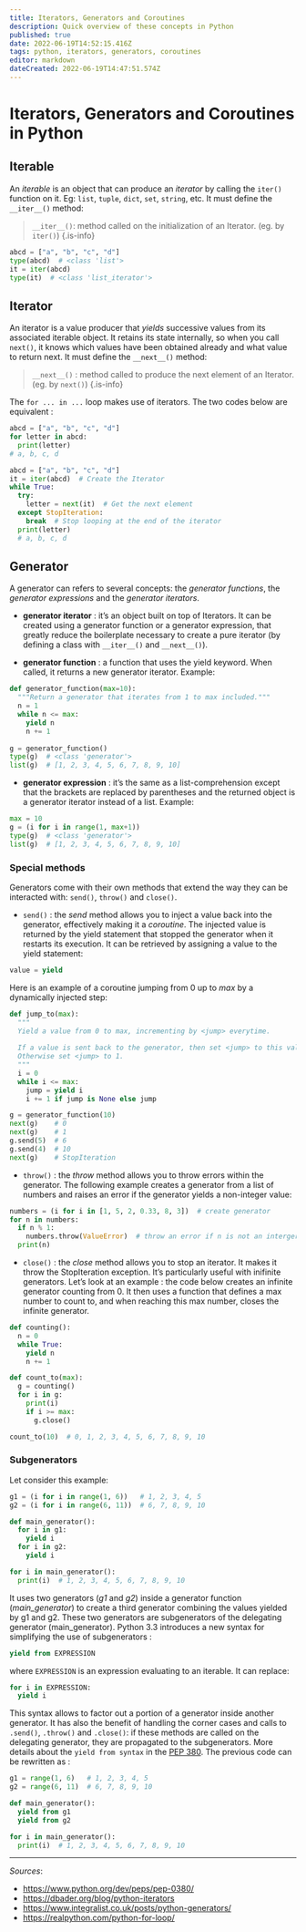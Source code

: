 ```yaml
---
title: Iterators, Generators and Coroutines
description: Quick overview of these concepts in Python
published: true
date: 2022-06-19T14:52:15.416Z
tags: python, iterators, generators, coroutines
editor: markdown
dateCreated: 2022-06-19T14:47:51.574Z
---
```


# Iterators, Generators and Coroutines in Python

## Iterable
An *iterable* is an object that can produce an *iterator* by calling the `iter()` function on it. 
Eg: `list`, `tuple`, `dict`, `set`, `string`, etc.
It must define the `__iter__()` method:

> `__iter__()`: method called on the initialization of an Iterator. (eg. by `iter()`)
{.is-info}

```python
abcd = ["a", "b", "c", "d"]
type(abcd)  # <class 'list'>
it = iter(abcd)
type(it)  # <class 'list_iterator'>
```

## Iterator
An iterator is a value producer that *yields* successive values from its associated iterable object. It retains its state internally, so when you call `next()`,  it knows which values have been obtained already and what value to return next.
It must define the `__next__()` method:

> `__next__()` : method called to produce the next element of an Iterator. (eg. by `next()`)
{.is-info}

The `for ... in ...` loop makes use of iterators. The two codes below are equivalent :
```python
abcd = ["a", "b", "c", "d"]
for letter in abcd:
  print(letter)
# a, b, c, d
```
```python
abcd = ["a", "b", "c", "d"]
it = iter(abcd)  # Create the Iterator
while True:
  try:
    letter = next(it)  # Get the next element
  except StopIteration:
    break  # Stop looping at the end of the iterator
  print(letter)
  # a, b, c, d
```

## Generator
A generator can refers to several concepts: the *generator functions*, the *generator expressions* and the *generator iterators*.

- **generator iterator** : it’s an object built on top of Iterators. It can be created using a generator function or a generator expression, that greatly reduce the boilerplate necessary to create a pure iterator (by defining a class with `__iter__()` and `__next__()`).

- **generator function** : a function that uses the yield keyword. When called, it returns a new generator iterator. Example:
```python
def generator_function(max=10):
  """Return a generator that iterates from 1 to max included."""
  n = 1
  while n <= max:
    yield n
    n += 1
    
g = generator_function()
type(g)  # <class 'generator'>
list(g)  # [1, 2, 3, 4, 5, 6, 7, 8, 9, 10]
```

- **generator expression** : it’s the same as a list-comprehension except that the brackets are replaced by parentheses and the returned object is a generator iterator instead of a list. Example:
```python
max = 10
g = (i for i in range(1, max+1))
type(g)  # <class 'generator'>
list(g)  # [1, 2, 3, 4, 5, 6, 7, 8, 9, 10]
```

### Special methods
Generators come with their own methods that extend the way they can be interacted with: `send()`, `throw()` and `close()`.


- `send()` : the *send* method allows you to inject a value back into the generator, effectively making it a *coroutine*. The injected value is returned by the yield statement that stopped the generator when it restarts its execution. It can be retrieved by assigning a value to the yield statement:

```python
value = yield
```

Here is an example of a coroutine jumping from 0 up to *max* by a dynamically injected step:

```python
def jump_to(max):
  """
  Yield a value from 0 to max, incrementing by <jump> everytime.
  
  If a value is sent back to the generator, then set <jump> to this value.
  Otherwise set <jump> to 1.
  """
  i = 0
  while i <= max:
    jump = yield i
    i += 1 if jump is None else jump

g = generator_function(10)
next(g)    # 0
next(g)    # 1
g.send(5)  # 6
g.send(4)  # 10
next(g)    # StopIteration
```

- `throw()` : the *throw* method allows you to throw errors within the generator. The following example creates a generator from a list of numbers and raises an error if the generator yields a non-integer value:

```python
numbers = (i for i in [1, 5, 2, 0.33, 8, 3])  # create generator
for n in numbers:
  if n % 1:
    numbers.throw(ValueError)  # throw an error if n is not an interger
  print(n)
```

- `close()` : the *close* method allows you to stop an iterator. It makes it throw the StopIteration exception. It’s particularly useful with inifinite generators. Let’s look at an example : the code below creates an infinite generator counting from 0. It then uses a function that defines a max number to count to, and when reaching this max number, closes the infinite generator.

```python
def counting():
  n = 0
  while True:
    yield n
    n += 1

def count_to(max):
  g = counting()
  for i in g:
    print(i)
    if i >= max:
      g.close()

count_to(10)  # 0, 1, 2, 3, 4, 5, 6, 7, 8, 9, 10
```

### Subgenerators
Let consider this example:

```python
g1 = (i for i in range(1, 6))   # 1, 2, 3, 4, 5
g2 = (i for i in range(6, 11))  # 6, 7, 8, 9, 10

def main_generator():
  for i in g1:
    yield i
  for i in g2:
    yield i

for i in main_generator():
  print(i)  # 1, 2, 3, 4, 5, 6, 7, 8, 9, 10
```

It uses two generators (*g1* and *g2*) inside a generator function (*main_generator*) to create a third generator combining the values yielded by g1 and g2. These two generators are subgenerators of the delegating generator (main_generator). Python 3.3 introduces a new syntax for simplifying the use of subgenerators : 

```python
yield from EXPRESSION
```

where `EXPRESSION` is an expression evaluating to an iterable. It can replace:

```python
for i in EXPRESSION:
  yield i
```

This syntax allows to factor out a portion of a generator inside another generator. It has also the benefit of handling the corner cases and calls to `.send()`, `.throw()` and `.close()`: if these methods are called on the delegating generator, they are propagated to the subgenerators. More details about the `yield from syntax` in the [PEP 380](https://www.python.org/dev/peps/pep-0380/).
The previous code can be rewritten as : 

```python
g1 = range(1, 6)   # 1, 2, 3, 4, 5
g2 = range(6, 11)  # 6, 7, 8, 9, 10

def main_generator():
  yield from g1
  yield from g2

for i in main_generator():
  print(i)  # 1, 2, 3, 4, 5, 6, 7, 8, 9, 10
```


---
*Sources*:
- https://www.python.org/dev/peps/pep-0380/
- https://dbader.org/blog/python-iterators
- https://www.integralist.co.uk/posts/python-generators/
- https://realpython.com/python-for-loop/
